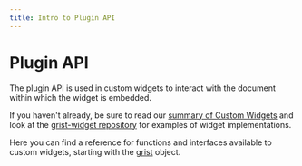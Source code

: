 ```yaml
---
title: Intro to Plugin API
---
```


# Plugin API

The plugin API is used in custom widgets to interact with the document
within which the widget is embedded.

If you haven't already, be sure to read our
[summary of Custom Widgets](../widget-custom.md) and look at the
[grist-widget repository](https://github.com/gristlabs/grist-widget)
for examples of widget implementations.

Here you can find a reference for functions and interfaces available
to custom widgets, starting with the [grist](modules/grist_plugin_api.md) object.
